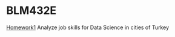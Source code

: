 # BLM432E
[Homework1](https://nbviewer.jupyter.org/github/YavuzSelimGugen/BLM432E/blob/master/HW1/DS-JobSkill-TR.ipynb) Analyze job skills for Data Science in cities of Turkey
